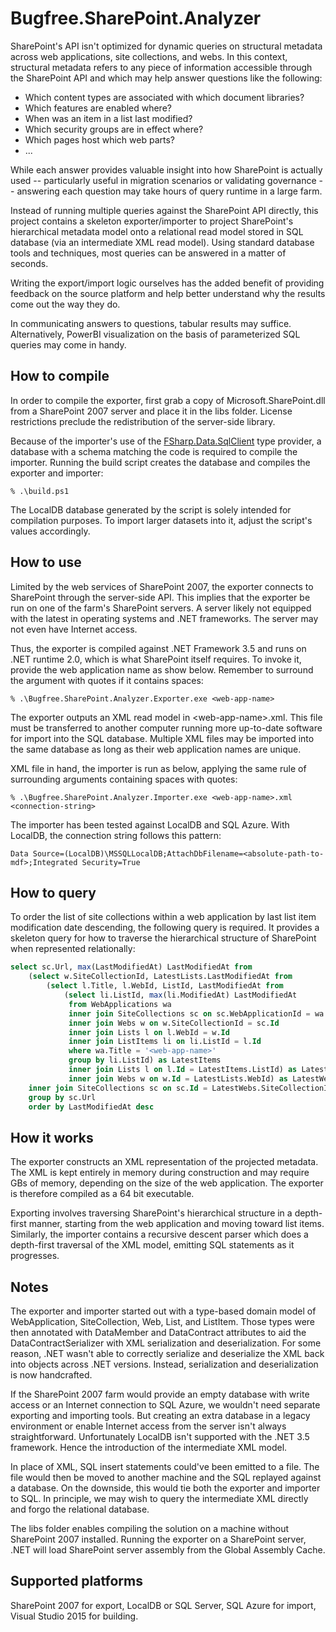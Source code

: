 # Bugfree.SharePoint.Analyzer

SharePoint's API isn't optimized for dynamic queries on
structural metadata across web applications, site collections,
and webs. In this context, structural metadata refers to any
piece of information accessible through the SharePoint API and
which may help answer questions like the following:

  - Which content types are associated with which document libraries?
  - Which features are enabled where?
  - When was an item in a list last modified?
  - Which security groups are in effect where?
  - Which pages host which web parts?
  - ...

While each answer provides valuable insight into how SharePoint
is actually used -- particularly useful in migration scenarios or
validating governance -- answering each question may take hours
of query runtime in a large farm.

Instead of running multiple queries against the SharePoint API
directly, this project contains a skeleton exporter/importer to
project SharePoint's hierarchical metadata model onto a
relational read model stored in SQL database (via an intermediate
XML read model). Using standard database tools and techniques,
most queries can be answered in a matter of seconds.

Writing the export/import logic ourselves has the added benefit
of providing feedback on the source platform and help better
understand why the results come out the way they do.

In communicating answers to questions, tabular results may
suffice. Alternatively, PowerBI visualization on the basis of
parameterized SQL queries may come in handy.

## How to compile

In order to compile the exporter, first grab a copy of
Microsoft.SharePoint.dll from a SharePoint 2007 server and place
it in the libs folder. License restrictions preclude the
redistribution of the server-side library.

Because of the importer's use of the
[FSharp.Data.SqlClient](http://fsprojects.github.io/FSharp.Data.SqlClient)
type provider, a database with a schema matching the code is
required to compile the importer. Running the build script
creates the database and compiles the exporter and importer:

    % .\build.ps1

The LocalDB database generated by the script is solely intended
for compilation purposes. To import larger datasets into it,
adjust the script's values accordingly.

## How to use

Limited by the web services of SharePoint 2007, the exporter
connects to SharePoint through the server-side API. This implies
that the exporter be run on one of the farm's SharePoint
servers. A server likely not equipped with the latest in
operating systems and .NET frameworks. The server may not even
have Internet access.

Thus, the exporter is compiled against .NET Framework 3.5 and
runs on .NET runtime 2.0, which is what SharePoint itself
requires. To invoke it, provide the web application name as show
below. Remember to surround the argument with quotes if it
contains spaces:

    % .\Bugfree.SharePoint.Analyzer.Exporter.exe <web-app-name>
 
The exporter outputs an XML read model in
&lt;web-app-name&gt;.xml. This file must be transferred to
another computer running more up-to-date software for import into
the SQL database. Multiple XML files may be imported into the
same database as long as their web application names are unique.

XML file in hand, the importer is run as below, applying the same
rule of surrounding arguments containing spaces with quotes:

    % .\Bugfree.SharePoint.Analyzer.Importer.exe <web-app-name>.xml <connection-string>

The importer has been tested against LocalDB and SQL Azure. With
LocalDB, the connection string follows this pattern:

    Data Source=(LocalDB)\MSSQLLocalDB;AttachDbFilename=<absolute-path-to-mdf>;Integrated Security=True

## How to query

To order the list of site collections within a web application by
last list item modification date descending, the following query
is required. It provides a skeleton query for how to traverse the
hierarchical structure of SharePoint when represented
relationally:

```sql
select sc.Url, max(LastModifiedAt) LastModifiedAt from
    (select w.SiteCollectionId, LatestLists.LastModifiedAt from 
        (select l.Title, l.WebId, ListId, LastModifiedAt from
            (select li.ListId, max(li.ModifiedAt) LastModifiedAt
    	     from WebApplications wa
             inner join SiteCollections sc on sc.WebApplicationId = wa.Id
             inner join Webs w on w.SiteCollectionId = sc.Id
             inner join Lists l on l.WebId = w.Id
             inner join ListItems li on li.ListId = l.Id
             where wa.Title = '<web-app-name>'
             group by li.ListId) as LatestItems
             inner join Lists l on l.Id = LatestItems.ListId) as LatestLists
             inner join Webs w on w.Id = LatestLists.WebId) as LatestWebs
    inner join SiteCollections sc on sc.Id = LatestWebs.SiteCollectionId
    group by sc.Url
    order by LastModifiedAt desc

```

## How it works

The exporter constructs an XML representation of the projected
metadata. The XML is kept entirely in memory during construction
and may require GBs of memory, depending on the size of the web
application. The exporter is therefore compiled as a 64 bit
executable.

Exporting involves traversing SharePoint's hierarchical structure
in a depth-first manner, starting from the web application and
moving toward list items. Similarly, the importer contains a
recursive descent parser which does a depth-first traversal of
the XML model, emitting SQL statements as it progresses.

## Notes

The exporter and importer started out with a type-based domain
model of WebApplication, SiteCollection, Web, List, and
ListItem. Those types were then annotated with DataMember and
DataContract attributes to aid the DataContractSerializer with
XML serialization and deserialization. For some reason, .NET
wasn't able to correctly serialize and deserialize the XML back
into objects across .NET versions. Instead, serialization and
deserialization is now handcrafted.

If the SharePoint 2007 farm would provide an empty database with
write access or an Internet connection to SQL Azure, we wouldn't
need separate exporting and importing tools. But creating an
extra database in a legacy environment or enable Internet access
from the server isn't always straightforward. Unfortunately
LocalDB isn't supported with the .NET 3.5 framework. Hence the
introduction of the intermediate XML model.

In place of XML, SQL insert statements could've been emitted to a
file. The file would then be moved to another machine and the SQL
replayed against a database. On the downside, this would tie both the
exporter and importer to SQL. In principle, we may wish to query the
intermediate XML directly and forgo the relational database.

The libs folder enables compiling the solution on a machine
without SharePoint 2007 installed. Running the exporter on a
SharePoint server, .NET will load SharePoint server assembly from
the Global Assembly Cache.

## Supported platforms

SharePoint 2007 for export, LocalDB or SQL Server, SQL Azure for
import, Visual Studio 2015 for building.
